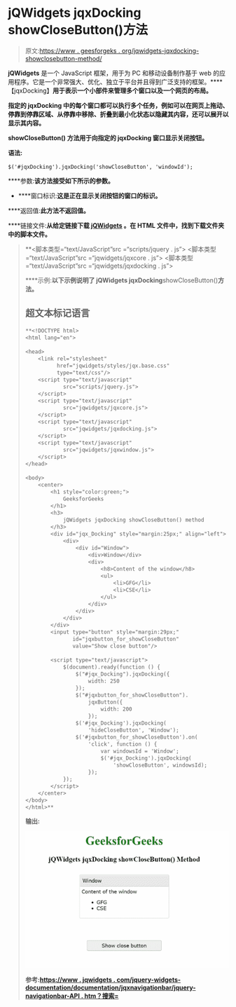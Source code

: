 # jQWidgets jqxDocking showCloseButton()方法

> 原文:[https://www . geesforgeks . org/jqwidgets-jqxdocking-showclosebutton-method/](https://www.geeksforgeeks.org/jqwidgets-jqxdocking-showclosebutton-method/)

**jQWidgets** 是一个 JavaScript 框架，用于为 PC 和移动设备制作基于 web 的应用程序。它是一个非常强大、优化、独立于平台并且得到广泛支持的框架。****【jqxDocking】**用于表示一个小部件来管理多个窗口以及一个网页的布局。**

**指定的 **jqxDocking** 中的每个窗口都可以执行多个任务，例如可以在网页上拖动、停靠到停靠区域、从停靠中移除、折叠到最小化状态以隐藏其内容，还可以展开以显示其内容。**

****showCloseButton()** 方法用于向指定的 **jqxDocking** 窗口显示关闭按钮。**

****语法:****

```
$('#jqxDocking').jqxDocking('showCloseButton', 'windowId');
```

****参数:**该方法接受如下所示的参数。**

*   ****窗口标识:**这是正在显示关闭按钮的窗口的标识。**

****返回值:**此方法不返回值。**

****链接文件:**从给定链接下载 [jQWidgets](https://www.jqwidgets.com/download/) 。在 HTML 文件中，找到下载文件夹中的脚本文件。**

> <link rel="”stylesheet”" href="”jqwidgets/styles/jqx.base.css”" type="”text/css”"> **<脚本类型=“text/JavaScript”src =“scripts/jquery . js”></脚本>
> <脚本类型=“text/JavaScript”src =“jqwidgets/jqxcore . js”></脚本>
> <脚本类型=“text/JavaScript”src =“jqwidgets/jqxdocking . js”></脚本**

****示例:**以下示例说明了 jQWidgets jqxDocking**showCloseButton()****方法。****

## ****超文本标记语言****

```
**<!DOCTYPE html>
<html lang="en">

<head>
    <link rel="stylesheet" 
          href="jqwidgets/styles/jqx.base.css" 
          type="text/css"/>
    <script type="text/javascript" 
            src="scripts/jquery.js">
    </script>
    <script type="text/javascript" 
            src="jqwidgets/jqxcore.js">
    </script>
    <script type="text/javascript" 
            src="jqwidgets/jqxdocking.js">
    </script>
    <script type="text/javascript" 
            src="jqwidgets/jqxwindow.js">
    </script>
</head>

<body>
    <center>
        <h1 style="color:green;">
            GeeksforGeeks
        </h1>
        <h3>
            jQWidgets jqxDocking showCloseButton() method
        </h3>
        <div id="jqx_Docking" style="margin:25px;" align="left">
            <div>
                <div id="Window">
                    <div>Window</div>
                    <div>
                        <h8>Content of the window</h8>
                        <ul>
                            <li>GFG</li>
                            <li>CSE</li>
                        </ul>
                    </div>
                </div>
            </div>
        </div>
        <input type="button" style="margin:29px;" 
               id="jqxbutton_for_showCloseButton" 
               value="Show close button"/>

        <script type="text/javascript">
            $(document).ready(function () {
                $("#jqx_Docking").jqxDocking({
                    width: 250
                });
                $("#jqxbutton_for_showCloseButton").
                    jqxButton({
                        width: 200
                    });
                $('#jqx_Docking').jqxDocking(
                    'hideCloseButton', 'Window');
                $('#jqxbutton_for_showCloseButton').on(
                    'click', function () {
                        var windowsId = 'Window';
                        $('#jqx_Docking').jqxDocking(
                            'showCloseButton', windowsId);
                    });
            });
        </script>
    </center>
</body>
</html>**
```

******输出:******

****![](img/2e75617ddeb4be34c751142d5d38878d.png)****

******参考:**[https://www . jqwidgets . com/jquery-widgets-documentation/documentation/jqxnavigationbar/jquery-navigationbar-API . htm？搜索=](https://www.jqwidgets.com/jquery-widgets-documentation/documentation/jqxdocking/jquery-docking-api.htm?search=)****